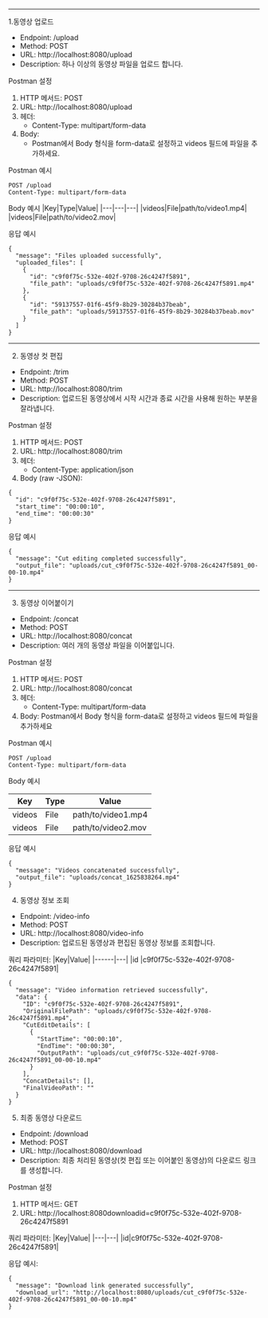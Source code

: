 
---
1.동영상 업로드
- Endpoint: /upload
- Method: POST
- URL: http://localhost:8080/upload
- Description: 하나 이상의 동영상 파일을 업로드 합니다.

Postman 설정
1. HTTP 메서드: POST
2. URL: http://localhost:8080/upload
3. 헤더:
    - Content-Type: multipart/form-data
4. Body:
    - Postman에서 Body 형식을 form-data로 설정하고 videos 필드에 파일을 추가하세요.

Postman 예시
```
POST /upload
Content-Type: multipart/form-data
```
Body 예시
|Key|Type|Value|
|---|---|---|
|videos|File|path/to/video1.mp4|
|videos|File|path/to/video2.mov|

응답 예시
```
{
  "message": "Files uploaded successfully",
  "uploaded_files": [
    {
      "id": "c9f0f75c-532e-402f-9708-26c4247f5891",
      "file_path": "uploads/c9f0f75c-532e-402f-9708-26c4247f5891.mp4"
    },
    {
      "id": "59137557-01f6-45f9-8b29-30284b37beab",
      "file_path": "uploads/59137557-01f6-45f9-8b29-30284b37beab.mov"
    }
  ]
}
```
---
2. 동영상 컷 편집
- Endpoint: /trim
- Method: POST
- URL: http://localhost:8080/trim
- Description: 업로드된 동영상에서 시작 시간과 종료 시간을 사용해 원하는 부분을 잘라냅니다.

Postman 설정
1. HTTP 메서드: POST
2. URL: http://localhost:8080/trim
3. 헤더:
    - Content-Type: application/json
4. Body (raw -JSON):
```
{
  "id": "c9f0f75c-532e-402f-9708-26c4247f5891",
  "start_time": "00:00:10",
  "end_time": "00:00:30"
}
```
응답 예시
```
{
  "message": "Cut editing completed successfully",
  "output_file": "uploads/cut_c9f0f75c-532e-402f-9708-26c4247f5891_00-00-10.mp4"
}
```
---
3. 동영상 이어붙이기 
- Endpoint: /concat
- Method: POST
- URL: http://localhost:8080/concat
- Description: 여러 개의 동영상 파일을 이어붙입니다.


Postman 설정
1. HTTP 메서드: POST
2. URL: http://localhost:8080/concat
3. 헤더:
    - Content-Type: multipart/form-data
4. Body:
Postman에서 Body 형식을 form-data로 설정하고 videos 필드에 파일을 추가하세요

Postman 예시
```
POST /upload
Content-Type: multipart/form-data
```
Body 예시


|Key|	Type|	Value|
|------|---|---|
|videos|File|path/to/video1.mp4|
|videos|File|path/to/video2.mov|

응답 예시
```
{
  "message": "Videos concatenated successfully",
  "output_file": "uploads/concat_1625838264.mp4"
}
```

4. 동영상 정보 조회
- Endpoint: /video-info
- Method: POST
- URL: http://localhost:8080/video-info
- Description: 업로드된 동영상과 편집된 동영상 정보를 조회합니다.


쿼리 파라미터:
|Key|Value|
|------|---|
|id	|c9f0f75c-532e-402f-9708-26c4247f5891|

```
{
  "message": "Video information retrieved successfully",
  "data": {
    "ID": "c9f0f75c-532e-402f-9708-26c4247f5891",
    "OriginalFilePath": "uploads/c9f0f75c-532e-402f-9708-26c4247f5891.mp4",
    "CutEditDetails": [
      {
        "StartTime": "00:00:10",
        "EndTime": "00:00:30",
        "OutputPath": "uploads/cut_c9f0f75c-532e-402f-9708-26c4247f5891_00-00-10.mp4"
      }
    ],
    "ConcatDetails": [],
    "FinalVideoPath": ""
  }
}
```
5. 최종 동영상 다운로드
- Endpoint: /download
- Method: POST
- URL: http://localhost:8080/download
- Description: 최종 처리된 동영상(컷 편집 또는 이어붙인 동영상)의 다운로드 링크를 생성합니다.

Postman 설정
1. HTTP 메서드: GET
2. URL: http://localhost:8080downloadid=c9f0f75c-532e-402f-9708-26c4247f5891

쿼리 파라미터: 
|Key|Value|
|---|---|
|id|c9f0f75c-532e-402f-9708-26c4247f5891|

응답 예시:
```
{
  "message": "Download link generated successfully",
  "download_url": "http://localhost:8080/uploads/cut_c9f0f75c-532e-402f-9708-26c4247f5891_00-00-10.mp4"
}
```
